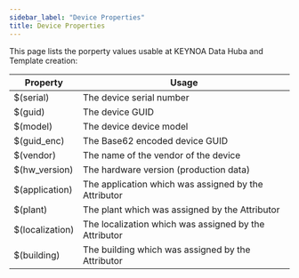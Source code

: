 ```yaml
---
sidebar_label: "Device Properties"
title: Device Properties
---
```


This page lists the porperty values usable at KEYNOA Data Huba and Template creation:

| Property          | Usage                                                             |
| ----------------- | ----------------------------------------------------------------- |
| $(serial)         | The device serial number                                          |
| $(guid)           | The device GUID                                                   |
| $(model)          | The device device model                                           |
| $(guid_enc)       | The Base62 encoded device GUID                                    |
| $(vendor)         | The name of the vendor of the device                              |
| $(hw_version)     | The hardware version (production data)                            |
| $(application)    | The application which was assigned by the Attributor              |
| $(plant)          | The plant which was assigned by the Attributor                    |
| $(localization)   | The localization which was assigned by the Attributor             |
| $(building)       | The building which was assigned by the Attributor                 |